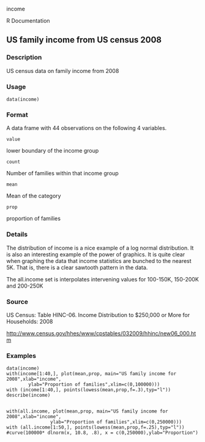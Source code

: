 income

R Documentation

## US family income from US census 2008

### Description

US census data on family income from 2008

### Usage

    data(income)

### Format

A data frame with 44 observations on the following 4 variables.

`value`

lower boundary of the income group

`count`

Number of families within that income group

`mean`

Mean of the category

`prop`

proportion of families

### Details

The distribution of income is a nice example of a log normal distribution. It
is also an interesting example of the power of graphics. It is quite clear
when graphing the data that income statistics are bunched to the nearest 5K.
That is, there is a clear sawtooth pattern in the data.

The all.income set is interpolates intervening values for 100-150K, 150-200K
and 200-250K

### Source

US Census: Table HINC-06. Income Distribution to $250,000 or More for
Households: 2008

http://www.census.gov/hhes/www/cpstables/032009/hhinc/new06_000.htm

### Examples

    
    data(income)
    with(income[1:40,], plot(mean,prop, main="US family income for 2008",xlab="income", 
            ylab="Proportion of families",xlim=c(0,100000)))
    with (income[1:40,], points(lowess(mean,prop,f=.3),typ="l"))
    describe(income)
    
    
    with(all.income, plot(mean,prop, main="US family income for 2008",xlab="income", 
                    ylab="Proportion of families",xlim=c(0,250000)))
    with (all.income[1:50,], points(lowess(mean,prop,f=.25),typ="l"))
    #curve(100000* dlnorm(x, 10.8, .8), x = c(0,250000),ylab="Proportion")

